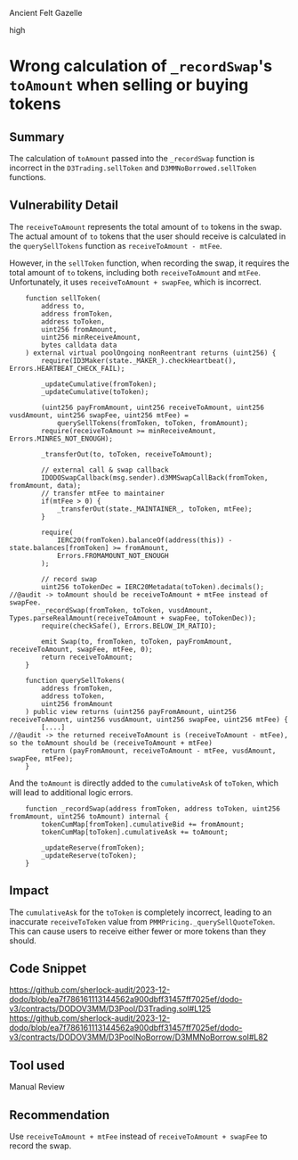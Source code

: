Ancient Felt Gazelle

high

# Wrong calculation of `_recordSwap`'s `toAmount` when selling or buying tokens

## Summary

The calculation of `toAmount` passed into the `_recordSwap` function is incorrect in the `D3Trading.sellToken` and `D3MMNoBorrowed.sellToken` functions.

## Vulnerability Detail

The `receiveToAmount` represents the total amount of `to` tokens in the swap. The actual amount of `to` tokens that the user should receive is calculated in the `querySellTokens` function as `receiveToAmount - mtFee`.

However, in the `sellToken` function, when recording the swap, it requires the total amount of `to` tokens, including both `receiveToAmount` and `mtFee`. Unfortunately, it uses `receiveToAmount + swapFee`, which is incorrect.

```solidity
    function sellToken(
        address to,
        address fromToken,
        address toToken,
        uint256 fromAmount,
        uint256 minReceiveAmount,
        bytes calldata data
    ) external virtual poolOngoing nonReentrant returns (uint256) {
        require(ID3Maker(state._MAKER_).checkHeartbeat(), Errors.HEARTBEAT_CHECK_FAIL);

        _updateCumulative(fromToken);
        _updateCumulative(toToken);

        (uint256 payFromAmount, uint256 receiveToAmount, uint256 vusdAmount, uint256 swapFee, uint256 mtFee) =
            querySellTokens(fromToken, toToken, fromAmount);
        require(receiveToAmount >= minReceiveAmount, Errors.MINRES_NOT_ENOUGH);

        _transferOut(to, toToken, receiveToAmount);

        // external call & swap callback
        IDODOSwapCallback(msg.sender).d3MMSwapCallBack(fromToken, fromAmount, data);
        // transfer mtFee to maintainer
        if(mtFee > 0) {
            _transferOut(state._MAINTAINER_, toToken, mtFee);
        }

        require(
            IERC20(fromToken).balanceOf(address(this)) - state.balances[fromToken] >= fromAmount,
            Errors.FROMAMOUNT_NOT_ENOUGH
        );

        // record swap
        uint256 toTokenDec = IERC20Metadata(toToken).decimals();
//@audit -> toAmount should be receiveToAmount + mtFee instead of swapFee. 
        _recordSwap(fromToken, toToken, vusdAmount, Types.parseRealAmount(receiveToAmount + swapFee, toTokenDec));
        require(checkSafe(), Errors.BELOW_IM_RATIO);

        emit Swap(to, fromToken, toToken, payFromAmount, receiveToAmount, swapFee, mtFee, 0);
        return receiveToAmount;
    }
```

```solidity
    function querySellTokens(
        address fromToken,
        address toToken,
        uint256 fromAmount
    ) public view returns (uint256 payFromAmount, uint256 receiveToAmount, uint256 vusdAmount, uint256 swapFee, uint256 mtFee) {
        [....]
//@audit -> the returned receiveToAmount is (receiveToAmount - mtFee), so the toAmount should be (receiveToAmount + mtFee)
        return (payFromAmount, receiveToAmount - mtFee, vusdAmount, swapFee, mtFee);
    }
```

And the `toAmount` is directly added to the `cumulativeAsk` of `toToken`, which will lead to additional logic errors.

```solidity
    function _recordSwap(address fromToken, address toToken, uint256 fromAmount, uint256 toAmount) internal {
        tokenCumMap[fromToken].cumulativeBid += fromAmount;
        tokenCumMap[toToken].cumulativeAsk += toAmount;

        _updateReserve(fromToken);
        _updateReserve(toToken);
    }
```

## Impact

The `cumulativeAsk` for the `toToken` is completely incorrect, leading to an inaccurate `receiveToToken` value from `PMMPricing._querySellQuoteToken`. This can cause users to receive either fewer or more tokens than they should.

## Code Snippet

https://github.com/sherlock-audit/2023-12-dodo/blob/ea7f786161113144562a900dbff31457ff7025ef/dodo-v3/contracts/DODOV3MM/D3Pool/D3Trading.sol#L125
https://github.com/sherlock-audit/2023-12-dodo/blob/ea7f786161113144562a900dbff31457ff7025ef/dodo-v3/contracts/DODOV3MM/D3PoolNoBorrow/D3MMNoBorrow.sol#L82


## Tool used

Manual Review

## Recommendation
Use `receiveToAmount + mtFee` instead of `receiveToAmount + swapFee` to record the swap.

